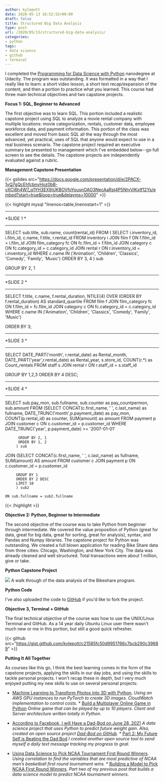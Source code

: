 ```yaml
---
author: kylepott
date: 2020-05-13 16:52:52+00:00
draft: false
title: Structured Big Data Analysis
type: post
url: /2020/05/13/structured-big-data-analysis/
categories:
- python
tags:
- data science
- github
- terminal
---
```





I completed the [Programming for Data Science with Python](https://www.udacity.com/course/programming-for-data-science-nanodegree--nd104) nanodegree at Udacity.  The program was outstanding. It  was formatted in a way that I really like to learn: a short video lesson, a short text recap/expansion of the content, and then a portion to practice what you learned.  This course had three main technical objectives and two capstone projects.







**Focus 1: SQL, Beginner to Advanced**







The first objective was to learn SQL.  This portion included a realistic capstone project using SQL to analyze a movie rental company with multiple locations: movie categorization, rentals, customer data, employee workforce data, and payment information.  This portion of the class was excellent and moved from basic SQL all the way through the most advanced, yet practical, uses of SQL that anyone would expect to use in a real business scenario.  The capstone project required an executive summary be presented to management which I've embedded below--go full screen to see the details.  The capstone projects are independently evaluated against a rubric.







**Management Capstone Presentation**





{{< gslides src="https://docs.google.com/presentation/d/e/2PACX-1vQ7gQcEhfcbnvHoz0bB-vXCI6h4W7_g1YH3EX9iUKBOVfoYousnOAO3NecAaRst4P5NtyVlKxtf12Ys/embed?start=true&loop=true&delayms=10000" >}}






{{< highlight mysql "linenos=table,linenostart=1" >}} 
****************************
*SLIDE 1                   *
****************************
  SELECT sub.title, 
         sub.name, 
         count(rental_id) 
  FROM 
         ( SELECT i.inventory_id, i.film_id, c.name, f.title, r.rental_id
             FROM inventory i
             JOIN film f
               ON f.film_id = i.film_id
             JOIN film_category fc
               ON fc.film_id = f.film_id
             JOIN category c
               ON fc.category_id = c.category_id
             JOIN rental r
               ON r.inventory_id = i.inventory_id
            WHERE c.name 
               IN ('Animation', 'Children', 'Classics', 'Comedy', 'Family', 'Music')
         ORDER BY 3, 4
         ) sub

  GROUP BY 2, 1


****************************
*SLIDE 2                   *
****************************
  SELECT f.title, 
         c.name, 
         f.rental_duration, 
         NTILE(4) OVER (ORDER BY f.rental_duration) AS standard_quartile
    FROM film f
    JOIN film_category fc
      ON f.film_id = fc.film_id
    JOIN category c
      ON fc.category_id = c.category_id
   WHERE c.name 
      IN ('Animation', 'Children', 'Classics', 'Comedy', 'Family', 'Music')
  
  ORDER BY 3;

****************************
*SLIDE 3                   *
****************************
  SELECT DATE_PART('month', r.rental_date) as Rental_month, 
         DATE_PART('year',r.rental_date) as Rental_year, 
         s.store_id, 
         COUNT(r.*) as Count_rentals
    FROM staff s
    JOIN rental r
      ON r.staff_id = s.staff_id

  GROUP BY 1,2,3
  ORDER BY 4 DESC;


****************************
*SLIDE 4                   *
****************************
  SELECT sub.pay_mon, 
         sub.fullname, 
         sub.counter as pay_countpermon, 
         sub.amount
  FROM
         (SELECT 
                 CONCAT(c.first_name, ' ', c.last_name) as fullname,
                 DATE_TRUNC('month',p.payment_date) as pay_mon, 
                 COUNT(p.rental_id) as counter, SUM(amount) as amount
            FROM payment p
            JOIN customer c
              ON c.customer_id = p.customer_id
           WHERE DATE_TRUNC('year', p.payment_date) >= '2007-01-01'
      
          GROUP BY 2, 1
          ORDER BY 1, 2
         ) sub
  JOIN 
         (SELECT 
                 CONCAT(c.first_name, ' ', c.last_name) as fullname,
                 SUM(amount) AS amount
            FROM customer c
            JOIN payment p 
              ON c.customer_id = p.customer_id
      
         GROUP BY 1
         ORDER BY 2 DESC
         LIMIT 10
         ) sub2
      
    ON sub.fullname = sub2.fullname

{{< /highlight >}} 





**Objective 2: Python, Beginner to Intermediate**







The second objective of the course was to take Python from beginner through intermediate.  We covered the value proposition of Python (great for data, great for big data, great for sorting, great for analysis), syntax, and Pandas and Numpy libraries.  The capstone project for Python was outstanding.  We created a full blown application for reading Bike Share data from three cities: Chicago, Washington, and New York City.  The data was already cleaned and well structured.  Total transactions were about 1 million, give or take.







**Python Capstone Project**





![](/images/Peek-2020-05-13-10-38.gif)
A walk through of the data analysis of the Bikeshare program.





**Python Code**







I've also uploaded the code to [GitHub](https://gist.github.com/kylepott/c21585fc50d9951766c7bcb290c39689) if you'd like to fork the project.



**Objective 3, Terminal + GitHub**







The final technical objective of the course was how to use the UNIX/Linux Terminal and GitHub.  As a 14 year daily Ubuntu Linux user there wasn't much new or me in this portion, but still a good quick refresher.



{{< github src="https://gist.github.com/kylepott/c21585fc50d9951766c7bcb290c39689" >}}



**Putting It All Together**







As courses like this go, I think the best learning comes in the form of the capstone projects, applying the skills in our day jobs, and using the skills to tackle personal projects.  I won't recap these in depth, but I very much enjoyed putting my new skills to use on several personal projects:





  * [Machine Learning to Transform Photos into 3D with Python](https://technicalagain.com/2020/05/11/machine-learning-transforming-photos-into-3d-with-python/). _Using an AWS GPU instances to run PyTorch to create 3D images. CloudWatch implementation to control costs._  * [Build a Multiplayer Online Game in Python](https://technicalagain.com/2020/05/07/building-a-multiplayer-online-game-in-python/) _Online game that can be played by up to 10 players. Client and Server architecture written totally in Python._



  * [According to Facebook, I will Have a Dad-Bod on June 28, 2021](https://technicalagain.com/2020/04/14/according-to-facebook-i-will-have-a-dad-bod-on-june-28-2021/) _A data science project that uses Python to predict future weight gain. Also, created an open source project [Dad-Bod on GitHub](https://github.com/kylepott/Dad-Bod)._  * [Part 2: My Future Self is Beating the Dad Bod](https://technicalagain.com/2020/04/16/part-2-my-future-self-is-beating-the-dad-bod/) _I created another open source tool to send myself a daily text message tracking my progress to goal._



  * [Using Data Science to Pick NCAA Tournament First Round Winners](https://technicalagain.com/2020/03/07/using-data-science-to-pick-ncaa-tournament-first-round-winners/). _Using correlation to find the variables that are most predictive of NCAA men’s basketball first round tournament wins._  * [Building a Model to Pick NCAA First Round Winners](https://technicalagain.com/2020/03/15/building-a-model-to-pick-ncaa-first-round-winners/). _Part two of my previous post that builds a data science model to predict NCAA tournament winners._













